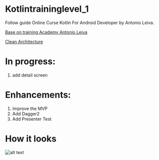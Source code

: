 # Kotlintraininglevel_1

Follow guide Online Curse Kotlin For Android Developer by Antonio Leiva.


[Base on training Academy Antonio Leiva](https://academy.antonioleiva.com/courses/)


[Clean Architecture](https://8thlight.com/blog/uncle-bob/2012/08/13/the-clean-architecture.html)

# In progress:
1. add detail screen

# Enhancements:
1. Improve the MVP
2. Add Dagger2
3. Add Presenter Test

# How it looks
![alt text](https://github.com/adsf117/kotlintraininglevel_1/blob/master/demo_small.gif)
